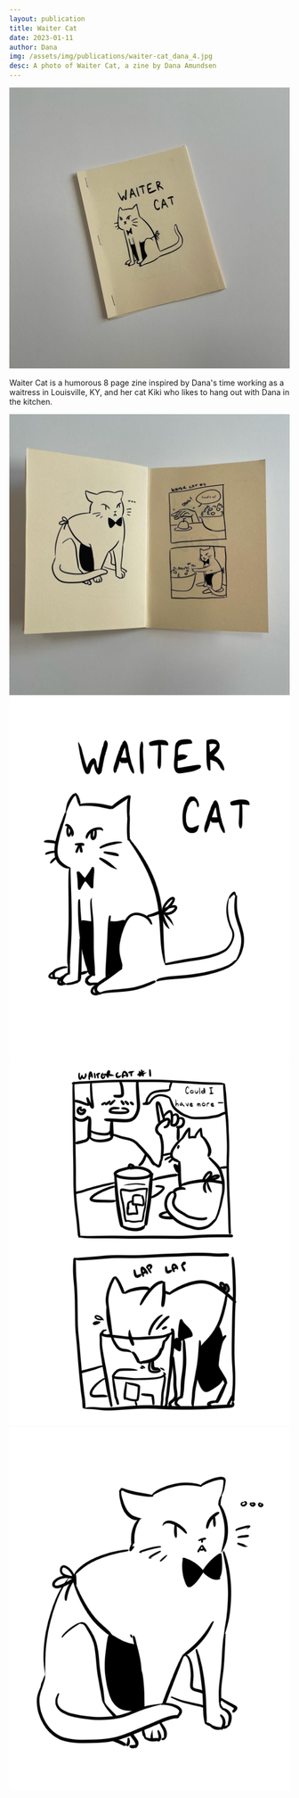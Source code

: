 ```yaml
---
layout: publication
title: Waiter Cat
date: 2023-01-11
author: Dana
img: /assets/img/publications/waiter-cat_dana_4.jpg
desc: A photo of Waiter Cat, a zine by Dana Amundsen
---
```


<a href="/assets/img/publications/waiter-cat_dana_4.jpg"><img src="/assets/img/publications/waiter-cat_dana_4.jpg" alt="A photo of Waiter Cat, a zine by Dana Amundsen"></a>

Waiter Cat is a humorous 8 page zine inspired by Dana's time working as a waitress in Louisville, KY, and her cat Kiki who likes to hang out with Dana in the kitchen.

<a href="/assets/img/publications/waiter-cat_dana_5.jpg"><img src="/assets/img/publications/waiter-cat_dana_5.jpg" alt="A photo of Waiter Cat, a zine by Dana Amundsen"></a>
<a href="/assets/img/publications/waiter-cat_dana_1.png"><img src="/assets/img/publications/waiter-cat_dana_1.png" alt="A photo of Waiter Cat, a zine by Dana Amundsen"></a>
<a href="/assets/img/publications/waiter-cat_dana_2.png"><img src="/assets/img/publications/waiter-cat_dana_2.png" alt="A photo of Waiter Cat, a zine by Dana Amundsen"></a>
<a href="/assets/img/publications/waiter-cat_dana_3.png"><img src="/assets/img/publications/waiter-cat_dana_3.png" alt="A photo of Waiter Cat, a zine by Dana Amundsen"></a>
